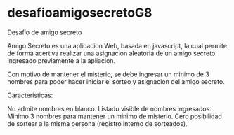 # desafioamigosecretoG8
Desafio de amigo secreto

Amigo Secreto es una aplicacion Web, basada en javascript, la cual permite
de forma acertiva realizar una asignacion aleatoria de un amigo secreto ingresado
previamente a la apliacion.

Con motivo de mantener el misterio, se debe ingresar un minimo de 3 nombres para poder 
hacer iniciar el sorteo y asignacion del amigo secreto.

Caracteristicas:

No admite nombres en blanco.
Listado visible de nombres ingresados.
Minimo 3 nombres para mantener un minimo de misterio.
Cero posibilidad de sortear a la misma persona (registro interno de sorteados).

